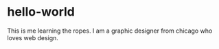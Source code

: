 # hello-world
This is me learning the ropes. I am a graphic designer from chicago who loves web design. 
